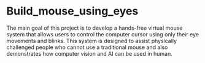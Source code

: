 # Build_mouse_using_eyes
The main goal of this project is to develop a hands-free virtual mouse system that allows users to control the computer cursor using only their eye movements and blinks. This system is designed to assist physically challenged people who cannot use a traditional mouse and also demonstrates how computer vision and AI can be used in human.
